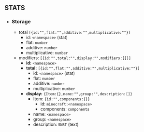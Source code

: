 ## STATS
- ### Storage
  - total `[{id:"",flat:"",additive:"",multiplicative:""}]`
    - id: `<namespace>` (stat)
    - flat: `number`
    - additive: `number`
    - multiplicative: `number`
  - modifiers: `[{id:"",total:"",display:"",modifiers:[]}]`
    - __id:__ `<namespace>`
    - __total:__ `[{id:"",flat:"",additive:"",multiplicative:""}]`
      - id: `<namespace>` (stat)
      - flat: `number`
      - additive: `number`
      - multiplicative: `number`
    - __display:__ `{Item:{},name:"",group:"",description:[]}`
      - Item: `{id:"",components:{}}`
        - id: `minecraft:<namespace>`
        - components: `components`
      - name: `<namespace>`
      - group: `<namespace>`
      - description: `SNBT` (text)
